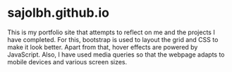 # sajolbh.github.io
This is my portfolio site that attempts to reflect on me and the projects I have completed. For this, bootstrap is used to layout the 
grid and CSS to make it look better. Apart from that, hover effects are powered by JavaScript. Also, I have used media queries so that
the webpage adapts to mobile devices and various screen sizes.
